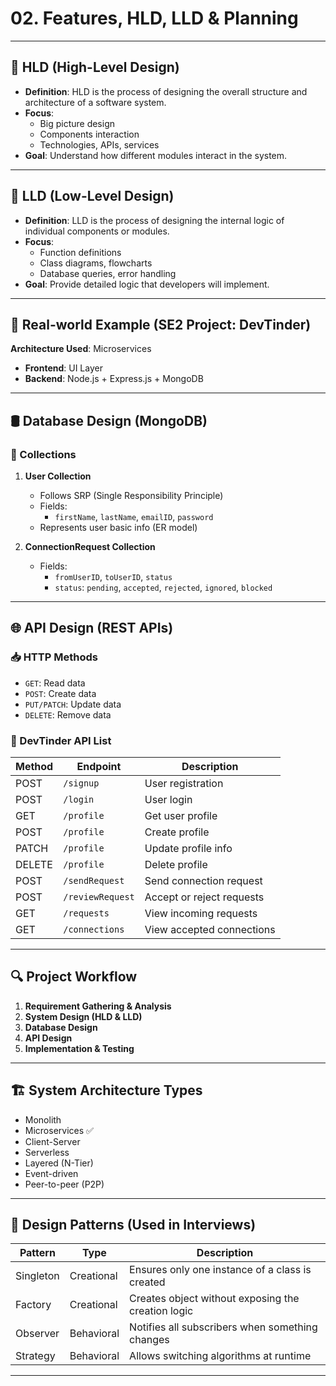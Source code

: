 # 02. Features, HLD, LLD & Planning

---

## 📌 HLD (High-Level Design)

- **Definition**: HLD is the process of designing the overall structure and architecture of a software system.
- **Focus**:  
  - Big picture design  
  - Components interaction  
  - Technologies, APIs, services  
- **Goal**: Understand how different modules interact in the system.

---

## 📌 LLD (Low-Level Design)

- **Definition**: LLD is the process of designing the internal logic of individual components or modules.
- **Focus**:  
  - Function definitions  
  - Class diagrams, flowcharts  
  - Database queries, error handling  
- **Goal**: Provide detailed logic that developers will implement.

---

## 🔧 Real-world Example (SE2 Project: DevTinder)

**Architecture Used**: Microservices  
- **Frontend**: UI Layer  
- **Backend**: Node.js + Express.js + MongoDB

---

## 🛢️ Database Design (MongoDB)

### 📂 Collections

1. **User Collection**  
   - Follows SRP (Single Responsibility Principle)  
   - Fields:  
     - `firstName`, `lastName`, `emailID`, `password`  
   - Represents user basic info (ER model)

2. **ConnectionRequest Collection**  
   - Fields:  
     - `fromUserID`, `toUserID`, `status`  
     - `status`: `pending`, `accepted`, `rejected`, `ignored`, `blocked`

---

## 🌐 API Design (REST APIs)

### 📥 HTTP Methods
- `GET`: Read data  
- `POST`: Create data  
- `PUT/PATCH`: Update data  
- `DELETE`: Remove data  

### 📑 DevTinder API List

| Method | Endpoint           | Description                      |
|--------|--------------------|----------------------------------|
| POST   | `/signup`          | User registration                |
| POST   | `/login`           | User login                       |
| GET    | `/profile`         | Get user profile                 |
| POST   | `/profile`         | Create profile                   |
| PATCH  | `/profile`         | Update profile info              |
| DELETE | `/profile`         | Delete profile                   |
| POST   | `/sendRequest`     | Send connection request          |
| POST   | `/reviewRequest`   | Accept or reject requests        |
| GET    | `/requests`        | View incoming requests           |
| GET    | `/connections`     | View accepted connections        |

---

## 🔍 Project Workflow

1. **Requirement Gathering & Analysis**  
2. **System Design (HLD & LLD)**  
3. **Database Design**  
4. **API Design**  
5. **Implementation & Testing**

---

## 🏗️ System Architecture Types

- Monolith  
- Microservices ✅  
- Client-Server  
- Serverless  
- Layered (N-Tier)  
- Event-driven  
- Peer-to-peer (P2P)

---

## 🎯 Design Patterns (Used in Interviews)

| Pattern    | Type         | Description                                                      |
|------------|--------------|------------------------------------------------------------------|
| Singleton  | Creational   | Ensures only one instance of a class is created                 |
| Factory    | Creational   | Creates object without exposing the creation logic              |
| Observer   | Behavioral   | Notifies all subscribers when something changes                 |
| Strategy   | Behavioral   | Allows switching algorithms at runtime                          |

---
 